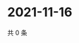 # 2021-11-16

共 0 条

<!-- BEGIN WEIBO -->
<!-- 最后更新时间 Tue Nov 16 2021 03:11:47 GMT+0800 (China Standard Time) -->

<!-- END WEIBO -->
